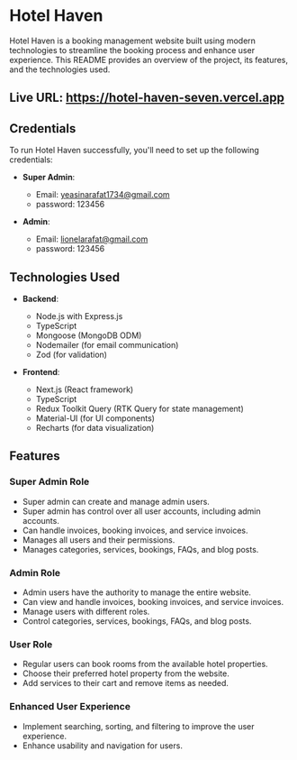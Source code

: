 # Hotel Haven

Hotel Haven is a booking management website built using modern technologies to streamline the booking process and enhance user experience. This README provides an overview of the project, its features, and the technologies used.

## Live URL: https://hotel-haven-seven.vercel.app

## Credentials

To run Hotel Haven successfully, you'll need to set up the following credentials:

- **Super Admin**:

  - Email: yeasinarafat1734@gmail.com
  - password: 123456

- **Admin**:

  - Email: lionelarafat@gmail.com
  - password: 123456

## Technologies Used

- **Backend**:

  - Node.js with Express.js
  - TypeScript
  - Mongoose (MongoDB ODM)
  - Nodemailer (for email communication)
  - Zod (for validation)

- **Frontend**:
  - Next.js (React framework)
  - TypeScript
  - Redux Toolkit Query (RTK Query for state management)
  - Material-UI (for UI components)
  - Recharts (for data visualization)

## Features

### Super Admin Role

- Super admin can create and manage admin users.
- Super admin has control over all user accounts, including admin accounts.
- Can handle invoices, booking invoices, and service invoices.
- Manages all users and their permissions.
- Manages categories, services, bookings, FAQs, and blog posts.

### Admin Role

- Admin users have the authority to manage the entire website.
- Can view and handle invoices, booking invoices, and service invoices.
- Manage users with different roles.
- Control categories, services, bookings, FAQs, and blog posts.

### User Role

- Regular users can book rooms from the available hotel properties.
- Choose their preferred hotel property from the website.
- Add services to their cart and remove items as needed.

### Enhanced User Experience

- Implement searching, sorting, and filtering to improve the user experience.
- Enhance usability and navigation for users.
